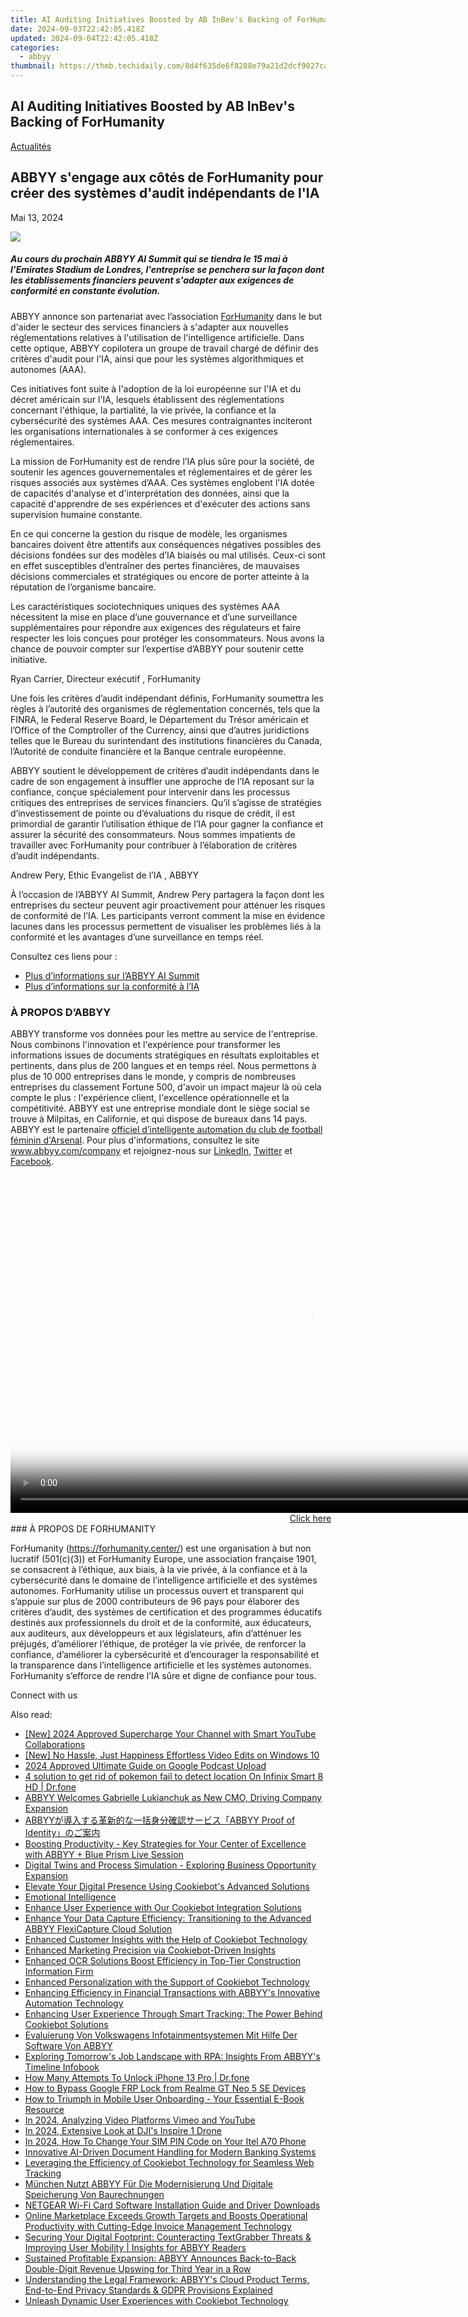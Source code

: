 ```yaml
---
title: AI Auditing Initiatives Boosted by AB InBev's Backing of ForHumanity
date: 2024-09-03T22:42:05.418Z
updated: 2024-09-04T22:42:05.418Z
categories:
  - abbyy
thumbnail: https://thmb.techidaily.com/8d4f635de6f8288e79a21d2dcf9027cad8747323c88b4f310acedbe966d2fadc.jpg
---
```


## AI Auditing Initiatives Boosted by AB InBev's Backing of ForHumanity

[Actualités](https://tools.techidaily.com/abbyy/products/)

## ABBYY s'engage aux côtés de ForHumanity pour créer des systèmes d'audit indépendants de l'IA

Mai 13, 2024

![](https://content.abbyy.com/-/media/project/abbyy/abbyy/branchtemplates/shutterstock_1272462163_1296-x-729.jpg?h=729&iar=0&w=1296)

##### Au cours du prochain ABBYY AI Summit qui se tiendra le 15 mai à l’Emirates Stadium de Londres, l'entreprise se penchera sur la façon dont les établissements financiers peuvent s'adapter aux exigences de conformité en constante évolution.

ABBYY annonce son partenariat avec l’association [ForHumanity](https://forhumanity.center/) dans le but d'aider le secteur des services financiers à s'adapter aux nouvelles réglementations relatives à l'utilisation de l'intelligence artificielle. Dans cette optique, ABBYY copilotera un groupe de travail chargé de définir des critères d'audit pour l'IA, ainsi que pour les systèmes algorithmiques et autonomes (AAA).

Ces initiatives font suite à l'adoption de la loi européenne sur l'IA et du décret américain sur l'IA, lesquels établissent des réglementations concernant l'éthique, la partialité, la vie privée, la confiance et la cybersécurité des systèmes AAA. Ces mesures contraignantes inciteront les organisations internationales à se conformer à ces exigences réglementaires.

La mission de ForHumanity est de rendre l’IA plus sûre pour la société, de soutenir les agences gouvernementales et réglementaires et de gérer les risques associés aux systèmes d’AAA. Ces systèmes englobent l'IA dotée de capacités d'analyse et d'interprétation des données, ainsi que la capacité d'apprendre de ses expériences et d'exécuter des actions sans supervision humaine constante.

En ce qui concerne la gestion du risque de modèle, les organismes bancaires doivent être attentifs aux conséquences négatives possibles des décisions fondées sur des modèles d’IA biaisés ou mal utilisés. Ceux-ci sont en effet susceptibles d’entraîner des pertes financières, de mauvaises décisions commerciales et stratégiques ou encore de porter atteinte à la réputation de l’organisme bancaire.

Les caractéristiques sociotechniques uniques des systèmes AAA nécessitent la mise en place d’une gouvernance et d’une surveillance supplémentaires pour répondre aux exigences des régulateurs et faire respecter les lois conçues pour protéger les consommateurs. Nous avons la chance de pouvoir compter sur l’expertise d’ABBYY pour soutenir cette initiative.

Ryan Carrier, Directeur exécutif , ForHumanity

Une fois les critères d’audit indépendant définis, ForHumanity soumettra les règles à l’autorité des organismes de réglementation concernés, tels que la FINRA, le Federal Reserve Board, le Département du Trésor américain et l’Office of the Comptroller of the Currency, ainsi que d’autres juridictions telles que le Bureau du surintendant des institutions financières du Canada, l’Autorité de conduite financière et la Banque centrale européenne.

ABBYY soutient le développement de critères d’audit indépendants dans le cadre de son engagement à insuffler une approche de l’IA reposant sur la confiance, conçue spécialement pour intervenir dans les processus critiques des entreprises de services financiers. Qu’il s’agisse de stratégies d’investissement de pointe ou d’évaluations du risque de crédit, il est primordial de garantir l’utilisation éthique de l’IA pour gagner la confiance et assurer la sécurité des consommateurs. Nous sommes impatients de travailler avec ForHumanity pour contribuer à l’élaboration de critères d’audit indépendants.

Andrew Pery, Ethic Evangelist de l’IA , ABBYY

À l’occasion de l’ABBYY AI Summit, Andrew Pery partagera la façon dont les entreprises du secteur peuvent agir proactivement pour atténuer les risques de conformité de l’IA. Les participants verront comment la mise en évidence lacunes dans les processus permettent de visualiser les problèmes liés à la conformité et les avantages d’une surveillance en temps réel.

Consultez ces liens pour :

* [Plus d’informations sur l’ABBYY AI Summit](https://tools.techidaily.com/abbyy/products/)
* [Plus d’informations sur la conformité à l’IA](https://tools.techidaily.com/abbyy/products/)

### À PROPOS D’ABBYY

ABBYY transforme vos données pour les mettre au service de l'entreprise. Nous combinons l'innovation et l'expérience pour transformer les informations issues de documents stratégiques en résultats exploitables et pertinents, dans plus de 200 langues et en temps réel. Nous permettons à plus de 10 000 entreprises dans le monde, y compris de nombreuses entreprises du classement Fortune 500, d'avoir un impact majeur là où cela compte le plus : l'expérience client, l'excellence opérationnelle et la compétitivité. ABBYY est une entreprise mondiale dont le siège social se trouve à Milpitas, en Californie, et qui dispose de bureaux dans 14 pays. ABBYY est le partenaire [officiel d’intelligente automation du club de football féminin d'Arsenal](https://tools.techidaily.com/abbyy/products/). Pour plus d'informations, consultez le site www.abbyy.com/company et rejoignez-nous sur [LinkedIn](https://www.linkedin.com/company/abbyy), [Twitter](https://twitter.com/ABBYY%5FSoftware?ref%5Fsrc=twsrc%5Egoogle%7Ctwcamp%5Eserp%7Ctwgr%5Eauthor) et [Facebook](https://www.facebook.com/ABBYYsoft/?locale=fr%5FFR).

<!-- affiliate ads begin -->
<span id="1495277">
					<video width="960" height="540" style="cursor:pointer"
           poster="//a.impactradius-go.com/display-clicktoplayimage/1495277.png"
           onclick="if(!this.playClicked){this.play();this.setAttribute('controls',true);this.playClicked=true;}">
	   <source src="//a.impactradius-go.com/display-ad/17189-1495277">
	   <img src="//a.impactradius-go.com/display-clicktoplayimage/1495277.png" style="border: none; height: 100%; width: 100%; object-fit: contain">
	</video>
	<div style="width:960px;text-align:center"><a href="javascript:window.open(decodeURIComponent('https%3A%2F%2Ffunwhole.sjv.io%2Fc%2F5597632%2F1495277%2F17189'), '_blank');void(0);">Click here</a></div>
</span>
<img height="0" width="0" src="https://imp.pxf.io/i/5597632/1495277/17189" style="position:absolute;visibility:hidden;" border="0" />
<!-- affiliate ads end -->
### À PROPOS DE FORHUMANITY

ForHumanity (<https://forhumanity.center/>) est une organisation à but non lucratif (501(c)(3)) et ForHumanity Europe, une association française 1901, se consacrent à l’éthique, aux biais, à la vie privée, à la confiance et à la cybersécurité dans le domaine de l’intelligence artificielle et des systèmes autonomes. ForHumanity utilise un processus ouvert et transparent qui s’appuie sur plus de 2000 contributeurs de 96 pays pour élaborer des critères d’audit, des systèmes de certification et des programmes éducatifs destinés aux professionnels du droit et de la conformité, aux éducateurs, aux auditeurs, aux développeurs et aux législateurs, afin d’atténuer les préjugés, d’améliorer l’éthique, de protéger la vie privée, de renforcer la confiance, d’améliorer la cybersécurité et d’encourager la responsabilité et la transparence dans l’intelligence artificielle et les systèmes autonomes. ForHumanity s’efforce de rendre l’IA sûre et digne de confiance pour tous.

Connect with us

<ins class="adsbygoogle"
     style="display:block"
     data-ad-format="autorelaxed"
     data-ad-client="ca-pub-7571918770474297"
     data-ad-slot="1223367746"></ins>



<ins class="adsbygoogle"
     style="display:block"
     data-ad-client="ca-pub-7571918770474297"
     data-ad-slot="8358498916"
     data-ad-format="auto"
     data-full-width-responsive="true"></ins>

<span class="atpl-alsoreadstyle">Also read:</span>
<div><ul>
<li><a href="https://youtube-lab.techidaily.com/024-approved-supercharge-your-channel-with-smart-youtube-collaborations/"><u>[New] 2024 Approved  Supercharge Your Channel with Smart YouTube Collaborations</u></a></li>
<li><a href="https://extra-skills.techidaily.com/new-no-hassle-just-happiness-effortless-video-edits-on-windows-10/"><u>[New] No Hassle, Just Happiness  Effortless Video Edits on Windows 10</u></a></li>
<li><a href="https://fox-direct.techidaily.com/2024-approved-ultimate-guide-on-google-podcast-upload/"><u>2024 Approved  Ultimate Guide on Google Podcast Upload</u></a></li>
<li><a href="https://android-pokemon-go.techidaily.com/4-solution-to-get-rid-of-pokemon-fail-to-detect-location-on-infinix-smart-8-hd-drfone-by-drfone-virtual-android/"><u>4 solution to get rid of pokemon fail to detect location On Infinix Smart 8 HD | Dr.fone</u></a></li>
<li><a href="https://solve-popular.techidaily.com/abbyy-welcomes-gabrielle-lukianchuk-as-new-cmo-driving-company-expansion/"><u>ABBYY Welcomes Gabrielle Lukianchuk as New CMO, Driving Company Expansion</u></a></li>
<li><a href="https://solve-popular.techidaily.com/abbyyabbyy-proof-of-identity/"><u>ABBYYが導入する革新的な一括身分確認サービス「ABBYY Proof of Identity」のご案内</u></a></li>
<li><a href="https://solve-popular.techidaily.com/boosting-productivity-key-strategies-for-your-center-of-excellence-with-abbyy-plus-blue-prism-live-session/"><u>Boosting Productivity - Key Strategies for Your Center of Excellence with ABBYY + Blue Prism Live Session</u></a></li>
<li><a href="https://solve-popular.techidaily.com/digital-twins-and-process-simulation-exploring-business-opportunity-expansion/"><u>Digital Twins and Process Simulation - Exploring Business Opportunity Expansion</u></a></li>
<li><a href="https://solve-popular.techidaily.com/elevate-your-digital-presence-using-cookiebots-advanced-solutions/"><u>Elevate Your Digital Presence Using Cookiebot's Advanced Solutions</u></a></li>
<li><a href="https://solve-popular.techidaily.com/emotional-intelligence/"><u>Emotional Intelligence</u></a></li>
<li><a href="https://solve-popular.techidaily.com/enhance-user-experience-with-our-cookiebot-integration-solutions/"><u>Enhance User Experience with Our Cookiebot Integration Solutions</u></a></li>
<li><a href="https://solve-popular.techidaily.com/enhance-your-data-capture-efficiency-transitioning-to-the-advanced-abbyy-flexicapture-cloud-solution/"><u>Enhance Your Data Capture Efficiency: Transitioning to the Advanced ABBYY FlexiCapture Cloud Solution</u></a></li>
<li><a href="https://solve-popular.techidaily.com/enhanced-customer-insights-with-the-help-of-cookiebot-technology/"><u>Enhanced Customer Insights with the Help of Cookiebot Technology</u></a></li>
<li><a href="https://solve-popular.techidaily.com/enhanced-marketing-precision-via-cookiebot-driven-insights/"><u>Enhanced Marketing Precision via Cookiebot-Driven Insights</u></a></li>
<li><a href="https://solve-popular.techidaily.com/enhanced-ocr-solutions-boost-efficiency-in-top-tier-construction-information-firm/"><u>Enhanced OCR Solutions Boost Efficiency in Top-Tier Construction Information Firm</u></a></li>
<li><a href="https://solve-popular.techidaily.com/enhanced-personalization-with-the-support-of-cookiebot-technology/"><u>Enhanced Personalization with the Support of Cookiebot Technology</u></a></li>
<li><a href="https://solve-popular.techidaily.com/enhancing-efficiency-in-financial-transactions-with-abbyys-innovative-automation-technology/"><u>Enhancing Efficiency in Financial Transactions with ABBYY's Innovative Automation Technology</u></a></li>
<li><a href="https://solve-popular.techidaily.com/enhancing-user-experience-through-smart-tracking-the-power-behind-cookiebot-solutions/"><u>Enhancing User Experience Through Smart Tracking: The Power Behind Cookiebot Solutions</u></a></li>
<li><a href="https://solve-popular.techidaily.com/evaluierung-von-volkswagens-infotainmentsystemen-mit-hilfe-der-software-von-abbyy/"><u>Evaluierung Von Volkswagens Infotainmentsystemen Mit Hilfe Der Software Von ABBYY</u></a></li>
<li><a href="https://solve-popular.techidaily.com/exploring-tomorrows-job-landscape-with-rpa-insights-from-abbyys-timeline-infobook/"><u>Exploring Tomorrow's Job Landscape with RPA: Insights From ABBYY's Timeline Infobook</u></a></li>
<li><a href="https://iphone-unlock.techidaily.com/how-many-attempts-to-unlock-iphone-13-pro-drfone-by-drfone-ios/"><u>How Many Attempts To Unlock iPhone 13 Pro | Dr.fone</u></a></li>
<li><a href="https://bypass-frp.techidaily.com/how-to-bypass-google-frp-lock-from-realme-gt-neo-5-se-devices-by-drfone-android/"><u>How to Bypass Google FRP Lock from Realme GT Neo 5 SE Devices</u></a></li>
<li><a href="https://solve-popular.techidaily.com/how-to-triumph-in-mobile-user-onboarding-your-essential-e-book-resource/"><u>How to Triumph in Mobile User Onboarding - Your Essential E-Book Resource</u></a></li>
<li><a href="https://youtube-clips.techidaily.com/in-2024-analyzing-video-platforms-vimeo-and-youtube/"><u>In 2024, Analyzing Video Platforms  Vimeo and YouTube</u></a></li>
<li><a href="https://some-knowledge.techidaily.com/in-2024-extensive-look-at-djis-inspire-1-drone/"><u>In 2024, Extensive Look at DJI's Inspire 1 Drone</u></a></li>
<li><a href="https://sim-unlock.techidaily.com/in-2024-how-to-change-your-sim-pin-code-on-your-itel-a70-phone-by-drfone-android/"><u>In 2024, How To Change Your SIM PIN Code on Your Itel A70 Phone</u></a></li>
<li><a href="https://solve-popular.techidaily.com/innovative-ai-driven-document-handling-for-modern-banking-systems/"><u>Innovative AI-Driven Document Handling for Modern Banking Systems</u></a></li>
<li><a href="https://solve-popular.techidaily.com/leveraging-the-efficiency-of-cookiebot-technology-for-seamless-web-tracking/"><u>Leveraging the Efficiency of Cookiebot Technology for Seamless Web Tracking</u></a></li>
<li><a href="https://solve-popular.techidaily.com/munchen-nutzt-abbyy-fur-die-modernisierung-und-digitale-speicherung-von-baurechnungen/"><u>München Nutzt ABBYY Für Die Modernisierung Und Digitale Speicherung Von Baurechnungen</u></a></li>
<li><a href="https://win-amazing.techidaily.com/netgear-wi-fi-card-software-installation-guide-and-driver-downloads/"><u>NETGEAR Wi-Fi Card Software Installation Guide and Driver Downloads</u></a></li>
<li><a href="https://solve-popular.techidaily.com/online-marketplace-exceeds-growth-targets-and-boosts-operational-productivity-with-cutting-edge-invoice-management-technology/"><u>Online Marketplace Exceeds Growth Targets and Boosts Operational Productivity with Cutting-Edge Invoice Management Technology</u></a></li>
<li><a href="https://solve-popular.techidaily.com/securing-your-digital-footprint-counteracting-textgrabber-threats-and-improving-user-mobility-insights-for-abbyy-readers/"><u>Securing Your Digital Footprint: Counteracting TextGrabber Threats & Improving User Mobility | Insights for ABBYY Readers</u></a></li>
<li><a href="https://solve-popular.techidaily.com/sustained-profitable-expansion-abbyy-announces-back-to-back-double-digit-revenue-upswing-for-third-year-in-a-row/"><u>Sustained Profitable Expansion: ABBYY Announces Back-to-Back Double-Digit Revenue Upswing for Third Year in a Row</u></a></li>
<li><a href="https://solve-popular.techidaily.com/understanding-the-legal-framework-abbyys-cloud-product-terms-end-to-end-privacy-standards-and-gdpr-provisions-explained/"><u>Understanding the Legal Framework: ABBYY's Cloud Product Terms, End-to-End Privacy Standards & GDPR Provisions Explained</u></a></li>
<li><a href="https://solve-popular.techidaily.com/unleash-dynamic-user-experiences-with-cookiebot-technology/"><u>Unleash Dynamic User Experiences with Cookiebot Technology</u></a></li>
</ul></div>
